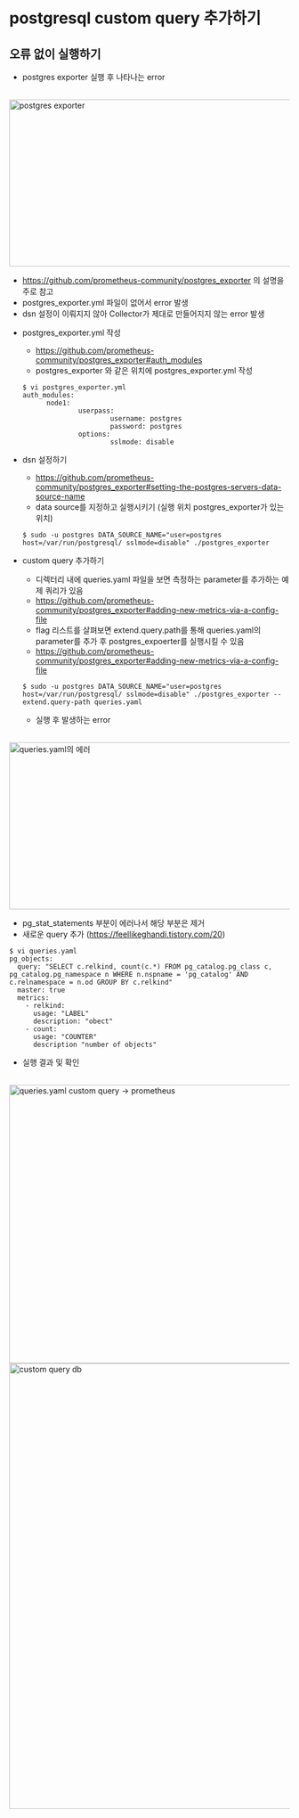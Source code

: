 # postgresql custom query 추가하기

## 오류 없이 실행하기
* postgres exporter 실행 후 나타나는 error
 <br>
<img src="https://github.com/RainingCodes/mysql_performance_schema/blob/main/img/img67.JPG" width="900px" height="300px" alt="postgres exporter"></img><br/>

  - https://github.com/prometheus-community/postgres_exporter 의 설명을 주로 참고
  - postgres_exporter.yml 파일이 없어서 error 발생
  - dsn 설정이 이뤄지지 않아 Collector가 제대로 만들어지지 않는 error 발생

* postgres_exporter.yml 작성
  - https://github.com/prometheus-community/postgres_exporter#auth_modules
  - postgres_exporter 와 같은 위치에 postgres_exporter.yml 작성
  ```
  $ vi postgres_exporter.yml
  auth_modules:
        node1:
                userpass:
                        username: postgres
                        password: postgres
                options:
                        sslmode: disable
  ```
* dsn 설정하기
  - https://github.com/prometheus-community/postgres_exporter#setting-the-postgres-servers-data-source-name
  - data source를 지정하고 실행시키기 (실행 위치 postgres_exporter가 있는 위치) 
  ```
  $ sudo -u postgres DATA_SOURCE_NAME="user=postgres host=/var/run/postgresql/ sslmode=disable" ./postgres_exporter
  ```


* custom query 추가하기
  - 디렉터리 내에 queries.yaml 파일을 보면 측정하는 parameter를 추가하는 예제 쿼리가 있음
  - https://github.com/prometheus-community/postgres_exporter#adding-new-metrics-via-a-config-file
  - flag 리스트를 살펴보면 extend.query.path를 통해 queries.yaml의 parameter를 추가 후 postgres_expoerter를 실행시킬 수 있음
  - https://github.com/prometheus-community/postgres_exporter#adding-new-metrics-via-a-config-file
  ```
  $ sudo -u postgres DATA_SOURCE_NAME="user=postgres host=/var/run/postgresql/ sslmode=disable" ./postgres_exporter --extend.query-path queries.yaml
  ```

  - 실행 후 발생하는 error
   <br>
<img src="https://github.com/RainingCodes/mysql_performance_schema/blob/main/img/img68.JPG" width="900px" height="300px" alt="queries.yaml의 에러"></img><br/>

  - pg_stat_statements 부분이 에러나서 해당 부분은 제거
  - 새로운 query 추가 (https://feellikeghandi.tistory.com/20)
  ```
  $ vi queries.yaml
  pg_objects:
    query: "SELECT c.relkind, count(c.*) FROM pg_catalog.pg_class c, pg_catalog.pg_namespace n WHERE n.nspname = 'pg_catalog' AND c.relnamespace = n.od GROUP BY c.relkind"
    master: true
    metrics:
      - relkind:
        usage: "LABEL"
        description: "obect"
      - count:
        usage: "COUNTER"
        description "number of objects"
  ```
  - 실행 결과 및 확인 
  <br>
<img src="https://github.com/RainingCodes/mysql_performance_schema/blob/main/img/img69.JPG" width="700px" height="500px" alt="queries.yaml custom query -> prometheus"></img><img src="https://github.com/RainingCodes/mysql_performance_schema/blob/main/img/img70.JPG" width="1000px" height="800px" alt="custom query db"></img><br/>
  